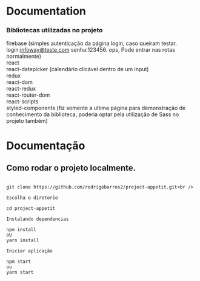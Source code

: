 # Documentation

### Bibliotecas utilizadas no projeto
firebase (simples autenticação da página login, caso queiram testar. login:infoway@teste.com senha:123456. ops, Pode entrar nas rotas normalmente)<br />
react <br />
react-datepicker (calendário clicável dentro de um input)<br />
redux<br />
react-dom<br />
react-redux <br />
react-router-dom<br />
react-scripts<br />
styled-components (fiz somente a ultima página para demonstração de conhecimento da biblioteca, poderia optar pela utilização de Sass no projeto também)

# Documentação
    
## Como rodar o projeto localmente.

```Clonando o repositório

git clone https://github.com/rodrigobarros2/project-appetit.git<br />

Escolha o diretorio

cd project-appetit

Instalando dependencias

npm install
oU
yarn install

Iniciar aplicação

npm start
ou
yarn start
```
